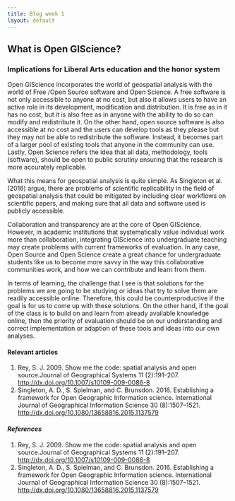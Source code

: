 ```yaml
---
title: Blog week 1
layout: default
---
```

## What is Open GIScience?
### Implications for Liberal Arts education and the honor system

Open GIScience incorporates the world of geospatial analysis with the world of Free /Open Source software and Open Science. 
A free software is not only accessible to anyone at no cost, but also it allows users to have an active role in its development, modification and distribution. It is free as in it has no cost, but it is also free as in anyone with the ability to do so can modify and redistribute it. On the other hand, open source software is also accessible at no cost and the users 
can develop tools as they please but they may not be able to redistribute the software. Instead, it becomes part of a larger pool of existing tools that anyone in the community can 
use.  Lastly, Open Science refers the idea that all data, methodology, tools (software), should be open to public scrutiny ensuring that the research is more accurately replicable.

What this means for geospatial analysis is quite simple. As Singleton et al. (2016) argue, there are problems of scientific replicability in the field of geospatial analysis that
could be mitigated by including clear workflows on scientific papers, and making sure that all data and software used is publicly accessible.

 Collaboration and transparency are at the core of Open GIScience. However, in academic institutions that systematically value individual 
work more than collaboration, integrating GIScience into undergraduate teaching may create problems with current frameworks of evaluation. 
In any case, Open Source and Open Science create a great chance for undergraduate students like us to become more savvy in the way this 
collaborative communities work, and how we can contribute and learn from them. 

In terms of learning, the challenge that I see is that solutions for the problems we are going to be studying or ideas that try to solve them are readily 
accessible online. Therefore, this could be counterproductive if the goal is for us to come up with these solutions. On the other hand, if the goal of the class is to 
build on and learn from already available knowledge online, then the priority of evaluation should be on our understanding and correct implementation or adaption of these tools and ideas
into our own analyses. 


#### Relevant articles  
1. Rey, S. J. 2009. Show me the code: spatial analysis and open source.Journal of Geographical Systems 11 (2):191–207. http://dx.doi.org/10.1007/s10109-009-0086-8
3. Singleton, A. D., S. Spielman, and C. Brunsdon. 2016. Establishing a framework for Open Geographic Information science. International Journal of Geographical Information Science 30 (8):1507–1521. http://dx.doi.org/10.1080/13658816.2015.1137579




#### _References_
1. Rey, S. J. 2009. Show me the code: spatial analysis and open source.Journal of Geographical Systems 11 (2):191–207. http://dx.doi.org/10.1007/s10109-009-0086-8
3. Singleton, A. D., S. Spielman, and C. Brunsdon. 2016. Establishing a framework for Open Geographic Information science. International Journal of Geographical Information Science 30 (8):1507–1521. http://dx.doi.org/10.1080/13658816.2015.1137579

